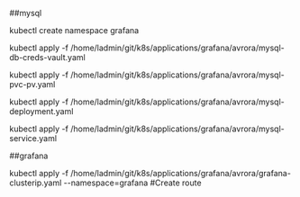 ##mysql

kubectl create namespace grafana

kubectl apply -f /home/ladmin/git/k8s/applications/grafana/avrora/mysql-db-creds-vault.yaml

kubectl apply -f /home/ladmin/git/k8s/applications/grafana/avrora/mysql-pvc-pv.yaml

kubectl apply -f /home/ladmin/git/k8s/applications/grafana/avrora/mysql-deployment.yaml

kubectl apply -f /home/ladmin/git/k8s/applications/grafana/avrora/mysql-service.yaml

##grafana

kubectl apply -f /home/ladmin/git/k8s/applications/grafana/avrora/grafana-clusterip.yaml --namespace=grafana
#Create route